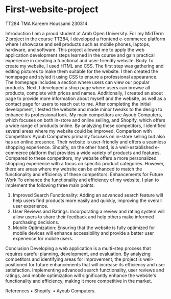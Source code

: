 # First-website-project
TT284 TMA Kareem Houssami 230314

Introduction
I am a proud student at Arab Open University. For my MidTerm 2 project in the course TT284, I developed a frontend e-commerce platform where I showcase and sell products such as mobile phones, laptops, hardware, and software. This project allowed me to apply the web application development steps learned in the course and gain practical experience in creating a functional and user-friendly website.
Body
To create my website, I used HTML and CSS. The first step was gathering and editing pictures to make them suitable for the website. I then created the homepage and styled it using CSS to ensure a professional appearance. The homepage includes a section where users can view our popular products. Next, I developed a shop page where users can browse all products, complete with prices and names. Additionally, I created an about page to provide more information about myself and the website, as well as a contact page for users to reach out to me.
After completing the initial development, I tested the website and made minor tweaks to the design to enhance its professional look. My main competitors are Ayoub Computers, which focuses on both in-store and online selling, and Shopify, which offers a wide range of products online. By analyzing these competitors, I identified several areas where my website could be improved.
Comparison with Competitors
Ayoub Computers primarily focuses on in-store selling but also has an online presence. Their website is user-friendly and offers a seamless shopping experience. Shopify, on the other hand, is a well-established e-commerce platform that provides a wide variety of products and features. Compared to these competitors, my website offers a more personalized shopping experience with a focus on specific product categories. However, there are areas where my website can be enhanced to match the functionality and efficiency of these competitors.
Enhancements for Future Work
To enhance the functionality and efficiency of my website, I plan to implement the following three main points:
1.	Improved Search Functionality: Adding an advanced search feature will help users find products more easily and quickly, improving the overall user experience.
2.	User Reviews and Ratings: Incorporating a review and rating system will allow users to share their feedback and help others make informed purchasing decisions.
3.	Mobile Optimization: Ensuring that the website is fully optimized for mobile devices will enhance accessibility and provide a better user experience for mobile users.

Conclusion
Developing a web application is a multi-step process that requires careful planning, development, and evaluation. By analyzing competitors and identifying areas for improvement, the project is well-positioned for future enhancements that will increase its efficiency and user satisfaction. Implementing advanced search functionality, user reviews and ratings, and mobile optimization will significantly enhance the website's functionality and efficiency, making it more competitive in the market.

References
•	Shopify. 
•	Ayoub Computers. 

